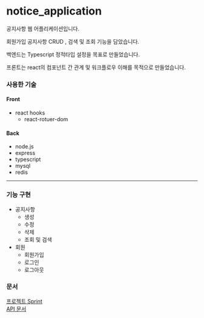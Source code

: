 # notice_application

공지사항 웹 어플리케이션입니다.  

회원가입 공지사항 CRUD , 검색 및 조회 기능을 담았습니다.  

백엔드는 Typescript 정적타입 설정을 목표로 만들었습니다.  

프론트는 react의 컴포넌트 간 관계 및 워크플로우 이해를 목적으로 만들었습니다.
### 사용한 기술
#### Front
- react hooks
   - react-rotuer-dom
#### Back
- node.js
- express
- typescript
- mysql
- redis
-------------
### 기능 구현 
- 공지사항
   - 생성 
   - 수정
   - 삭제
   - 조회 및 검색
- 회원 
   - 회원가입
   - 로그인 
   - 로그아웃
   
   

### 문서 
[프로젝트 Sprint](https://github.com/jun-gyu/notice_application/projects)  
[API 문서](https://app.gitbook.com/@enskawk1991/s/notice/)
